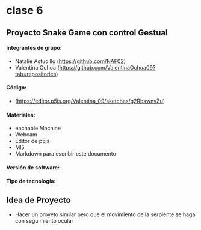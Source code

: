 # clase 6

## Proyecto Snake Game con control Gestual

#### Integrantes de grupo: 

- Natalie Astudillo (https://github.com/NAF02)
- Valentina Ochoa (https://github.com/ValentinaOchoa09?tab=repositories)

#### Código: 

- (https://editor.p5js.org/Valentina_09/sketches/g2RbswnvZu)
  
#### Materiales: 

- eachable Machine
- Webcam
- Editor de p5js
- Ml5
- Markdown para escribir este documento
  
#### Versión de software:

#### Tipo de tecnología:

## Idea de Proyecto

- Hacer un proyeto similar pero que el movimiento de la serpiente se haga con seguimiento ocular
